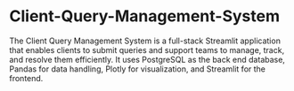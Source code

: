 # Client-Query-Management-System
The Client Query Management System is a full-stack Streamlit application that enables clients to submit queries and support teams to manage, track, and resolve them efficiently. It uses PostgreSQL as the back end database, Pandas for data handling, Plotly for visualization, and Streamlit for the frontend.
